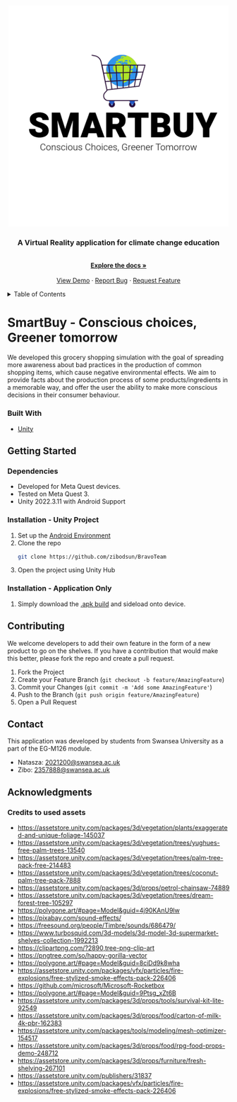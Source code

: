 <!-- Logo -->
<br />
<div align="center">
  <a href="https://github.com/zibodsun/BravoTeam">
    <img src="images/Logo.png" alt="Logo" width="500" height="500">
  </a>

  <h3 align="center">A Virtual Reality application for climate change education</h3>

  <p align="center">
    <br />
    <a href="https://github.com/zibodsun/BravoTeam"><strong>Explore the docs »</strong></a>
    <br />
    <br />
    <a href="https://github.com/zibodsun/BravoTeam">View Demo</a>
    ·
    <a href="https://github.com/zibodsun/BravoTeam/issues">Report Bug</a>
    ·
    <a href="https://github.com/zibodsun/BravoTeam/issues">Request Feature</a>
  </p>
</div>

<!-- Table of Contents -->
<details>
  <summary>Table of Contents</summary>
  <ol>
    <li>
      <a href="#smartbuy---conscious-choices-greener-tomorrow">About The Project</a>
      <ul>
        <li><a href="#built-with">Built With</a></li>
      </ul>
    </li>
    <li>
      <a href="#getting-started">Getting Started</a>
      <ul>
        <li><a href="#dependencies">Dependencies</a></li>
        <li><a href="#installation---unity-project">Installation - Unity Project</a></li>
        <li><a href="#installation---application-only">Installation - Application Only</a></li>
      </ul>
    </li>
    <li><a href="#contributing">Contributing</a></li>
    <li><a href="#contact">Contact</a></li>
    <li><a href="#acknowledgments">Acknowledgments</a></li>
  </ol>
</details>

<!--![MicrosoftTeams-image](https://github.com/NatashaNo/BravoTeam/assets/147525423/c1b3e30c-d1bf-4487-b579-3dbea576a23e)-->
# SmartBuy - Conscious choices, Greener tomorrow

We developed this grocery shopping simulation with the goal of spreading more awareness about bad practices in the production of common shopping items, which cause negative environmental effects. We aim to provide facts about the production process of some products/ingredients in a memorable way, and offer the user the ability to make more conscious decisions in their consumer behaviour.

### Built With

* [Unity](https://unity.com/)

## Getting Started

### Dependencies

* Developed for Meta Quest devices.
* Tested on Meta Quest 3.
* Unity 2022.3.11 with Android Support

### Installation - Unity Project

1. Set up the [Android Environment](https://docs.unity3d.com/Manual/android-sdksetup.html)
2. Clone the repo
   ```sh
   git clone https://github.com/zibodsun/BravoTeam
   ```
3. Open the project using Unity Hub

### Installation - Application Only

1. Simply download the [.apk build](https://github.com/zibodsun/BravoTeam/releases) and sideload onto device.

## Contributing

We welcome developers to add their own feature in the form of a new product to go on the shelves. If you have a contribution that would make this better, please fork the repo and create a pull request.

1. Fork the Project
2. Create your Feature Branch (`git checkout -b feature/AmazingFeature`)
3. Commit your Changes (`git commit -m 'Add some AmazingFeature'`)
4. Push to the Branch (`git push origin feature/AmazingFeature`)
5. Open a Pull Request

## Contact

This application was developed by students from Swansea University as a part of the EG-M126 module.

* Natasza: 2021200@swansea.ac.uk
* Zibo: 2357888@swansea.ac.uk

## Acknowledgments
### Credits to used assets
* https://assetstore.unity.com/packages/3d/vegetation/plants/exaggerated-and-unique-foliage-145037
*	https://assetstore.unity.com/packages/3d/vegetation/trees/yughues-free-palm-trees-13540
*	https://assetstore.unity.com/packages/3d/vegetation/trees/palm-tree-pack-free-214483
*	https://assetstore.unity.com/packages/3d/vegetation/trees/coconut-palm-tree-pack-7888
*	https://assetstore.unity.com/packages/3d/props/petrol-chainsaw-74889
*	https://assetstore.unity.com/packages/3d/vegetation/trees/dream-forest-tree-105297
*	https://polygone.art/#page=Model&guid=4j90KAnU9lw
*	https://pixabay.com/sound-effects/
*	https://freesound.org/people/Timbre/sounds/686479/
*	https://www.turbosquid.com/3d-models/3d-model-3d-supermarket-shelves-collection-1992213
*	https://clipartpng.com/?2890,tree-png-clip-art
*	https://pngtree.com/so/happy-gorilla-vector
*	https://polygone.art/#page=Model&guid=8ciDd9k8wha
*	https://assetstore.unity.com/packages/vfx/particles/fire-explosions/free-stylized-smoke-effects-pack-226406
*	https://github.com/microsoft/Microsoft-Rocketbox
*	https://polygone.art/#page=Model&guid=9Ptsg_xZt6B
*	https://assetstore.unity.com/packages/3d/props/tools/survival-kit-lite-92549
*	https://assetstore.unity.com/packages/3d/props/food/carton-of-milk-4k-pbr-162383
*	https://assetstore.unity.com/packages/tools/modeling/mesh-optimizer-154517
*	https://assetstore.unity.com/packages/3d/props/food/rpg-food-props-demo-248712
*	https://assetstore.unity.com/packages/3d/props/furniture/fresh-shelving-267101
*	https://assetstore.unity.com/publishers/31837
*	https://assetstore.unity.com/packages/vfx/particles/fire-explosions/free-stylized-smoke-effects-pack-226406



